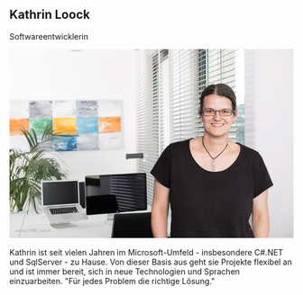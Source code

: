## Kathrin Loock

Softwareentwicklerin

![](/assets/images/about_us/full_image/kathrin.loock.jpg)

Kathrin ist seit vielen Jahren im Microsoft-Umfeld - insbesondere C#.NET und SqlServer - zu Hause. Von dieser Basis aus geht sie Projekte flexibel an und ist immer bereit, sich in neue Technologien und Sprachen einzuarbeiten. "Für jedes Problem die richtige Lösung."
